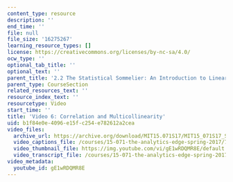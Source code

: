 ```yaml
---
content_type: resource
description: ''
end_time: ''
file: null
file_size: '16275267'
learning_resource_types: []
license: https://creativecommons.org/licenses/by-nc-sa/4.0/
ocw_type: ''
optional_tab_title: ''
optional_text: ''
parent_title: '2.2 The Statistical Sommelier: An Introduction to Linear Regression'
parent_type: CourseSection
related_resources_text: ''
resource_index_text: ''
resourcetype: Video
start_time: ''
title: 'Video 6: Correlation and Multicollinearity'
uid: b1f84e0e-4096-e15f-c254-e782612a2cea
video_files:
  archive_url: https://archive.org/download/MIT15.071S17/MIT15_071S17_Session_2.2.11_300k.mp4
  video_captions_file: /courses/15-071-the-analytics-edge-spring-2017/7dda41bcb05e5ea398ae28e3a9411424_gE1wRDQMR8E.vtt
  video_thumbnail_file: https://img.youtube.com/vi/gE1wRDQMR8E/default.jpg
  video_transcript_file: /courses/15-071-the-analytics-edge-spring-2017/120783a44b4668f1b093e9e1fa689cbb_gE1wRDQMR8E.pdf
video_metadata:
  youtube_id: gE1wRDQMR8E
---
```


